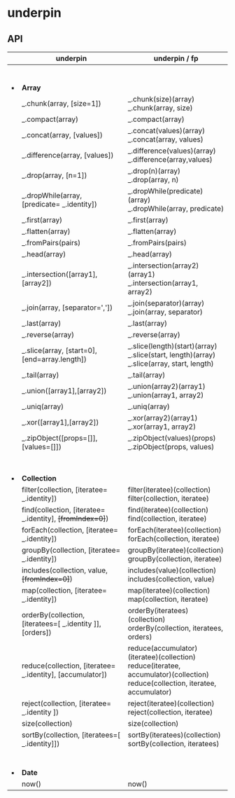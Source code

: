 # underpin

## API

| | underpin      | underpin / fp |
| ----------- | ----------- | ----------- |
| <br><br>:black_small_square: | <br><br>**Array** <br> |
| | _.chunk(array, [size=1]) |_.chunk(size)(array) <br> _.chunk(array, size) |
| | _.compact(array) | _.compact(array)|
| | _.concat(array, [values]) | _.concat(values)(array) <br> _.concat(array, values)  |
| | _.difference(array, [values]) | _.difference(values)(array) <br>  _.difference(array,values) |
| | _.drop(array, [n=1]) | _.drop(n)(array) <br> _.drop(array, n) |
| | _.dropWhile(array, [predicate= _.identity]) | _.dropWhile(predicate)(array) <br> _.dropWhile(array, predicate) |
| | _.first(array) | _.first(array) |
| | _.flatten(array) | _.flatten(array) |
| | _.fromPairs(pairs) | _.fromPairs(pairs) |
| | _.head(array) | _.head(array) |
| | _.intersection([array1],[array2]) | _.intersection(array2)(array1) <br> _.intersection(array1, array2)|
| | _.join(array, [separator=',']) | _.join(separator)(array) <br>  _.join(array, separator) |
| | _.last(array) | _.last(array) |
| | _.reverse(array) | _.reverse(array) |
| | _.slice(array, [start=0], [end=array.length]) | _.slice(length)(start)(array) <br> _.slice(start, length)(array) <br> _.slice(array, start, length) |
| | _.tail(array) | _.tail(array) |
| | _.union([array1],[array2]) | _.union(array2)(array1) <br> _.union(array1, array2)|
| | _.uniq(array) | _.uniq(array) |
| | _.xor([array1],[array2]) | _.xor(array2)(array1) <br> _.xor(array1, array2)|
| | _.zipObject([props=[]], [values=[]]) | _.zipObject(values)(props) <br> _.zipObject(props, values)|
|  |
| <br><br>:black_small_square: | <br><br> **Collection** <br> | |
| | filter(collection, [iteratee= _.identity]) | filter(iteratee)(collection) <br> filter(collection, iteratee)|
| | find(collection, [iteratee= _.identity], <s>[fromIndex=0]</s>) | find(iteratee)(collection) <br> find(collection, iteratee)|
| | forEach(collection, [iteratee= _.identity]) | forEach(iteratee)(collection) <br> forEach(collection, iteratee)|
| | groupBy(collection, [iteratee= _.identity]) | groupBy(iteratee)(collection) <br> groupBy(collection, iteratee)|
| | includes(collection, value, <s>[fromIndex=0]</s>)  | includes(value)(collection) <br> includes(collection, value)|
| | map(collection, [iteratee= _.identity]) | map(iteratee)(collection) <br> map(collection, iteratee) |
| | orderBy(collection, [iteratees=[ _.identity ]], [orders]) | orderBy(iteratees)(collection) <br>  orderBy(collection, iteratees, orders) |
| | reduce(collection, [iteratee= _.identity], [accumulator]) | reduce(accumulator)(iteratee)(collection) <br>  reduce(iteratee, accumulator)(collection) <br> reduce(collection, iteratee, accumulator) |
| | reject(collection, [iteratee= _.identity ]) | reject(iteratee)(collection) <br> reject(collection, iteratee) |
| | size(collection) | size(collection) |
| | sortBy(collection, [iteratees=[ _.identity]]) | sortBy(iteratees)(collection) <br> sortBy(collection, iteratees) |
| <br><br>:black_small_square: | <br><br> **Date** | |
| | now() | now() |
